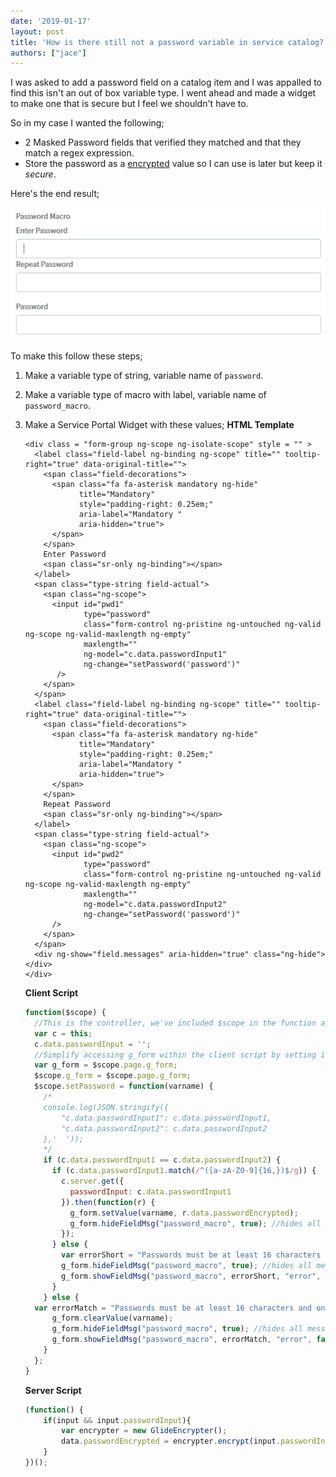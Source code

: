 ```yaml
---
date: '2019-01-17'
layout: post
title: 'How is there still not a password variable in service catalog?'
authors: ["jace"]
---
```


I was asked to add a password field on a catalog item and I was appalled
to find this isn't an out of box variable type. I went ahead and made a
widget to make one that is secure but I feel we shouldn't have to.

So in my case I wanted the following;

-   2 Masked Password fields that verified they matched and that they
    match a regex expression.
-   Store the password as a [encrypted](https://sn.jace.pro/glideencrypter/) value so I can
    use is later but keep it *secure*.

Here's the end result;

![2019-01-17-catalog-password-variable.gif](./2019-01-17-catalog-password-variable.gif)

To make this follow these steps;

1.  Make a variable type of string, variable name of `password`.

2.  Make a variable type of macro with label, variable name of
    `password_macro`.

3.  Make a Service Portal Widget with these values; **HTML Template**

    ``` {.html}
    <div class = "form-group ng-scope ng-isolate-scope" style = "" >
      <label class="field-label ng-binding ng-scope" title="" tooltip-right="true" data-original-title="">
        <span class="field-decorations">
          <span class="fa fa-asterisk mandatory ng-hide" 
                title="Mandatory" 
                style="padding-right: 0.25em;" 
                aria-label="Mandatory " 
                aria-hidden="true">
          </span>
        </span>
        Enter Password
        <span class="sr-only ng-binding"></span>
      </label>
      <span class="type-string field-actual">
        <span class="ng-scope">
          <input id="pwd1" 
                 type="password"
                 class="form-control ng-pristine ng-untouched ng-valid ng-scope ng-valid-maxlength ng-empty" 
                 maxlength="" 
                 ng-model="c.data.passwordInput1" 
                 ng-change="setPassword('password')"
           />
        </span>
      </span>
      <label class="field-label ng-binding ng-scope" title="" tooltip-right="true" data-original-title="">
        <span class="field-decorations">
          <span class="fa fa-asterisk mandatory ng-hide" 
                title="Mandatory" 
                style="padding-right: 0.25em;" 
                aria-label="Mandatory " 
                aria-hidden="true">
          </span>
        </span>
        Repeat Password
        <span class="sr-only ng-binding"></span>
      </label>
      <span class="type-string field-actual">
        <span class="ng-scope">
          <input id="pwd2" 
                 type="password"
                 class="form-control ng-pristine ng-untouched ng-valid ng-scope ng-valid-maxlength ng-empty" 
                 maxlength="" 
                 ng-model="c.data.passwordInput2" 
                 ng-change="setPassword('password')"
          />
        </span>
      </span>
      <div ng-show="field.messages" aria-hidden="true" class="ng-hide"></div>
    </div>
    ```

    **Client Script**

    ```js
    function($scope) {
      //This is the controller, we've included $scope in the function above because it's easy to work with
      var c = this;
      c.data.passwordInput = '';
      //Simplify accessing g_form within the client script by setting it as a variable named g_form
      var g_form = $scope.page.g_form;
      $scope.g_form = $scope.page.g_form;
      $scope.setPassword = function(varname) {
        /*
        console.log(JSON.stringify({
            "c.data.passwordInput1": c.data.passwordInput1,
            "c.data.passwordInput2": c.data.passwordInput2
        },'  '));
        */
        if (c.data.passwordInput1 == c.data.passwordInput2) {
          if (c.data.passwordInput1.match(/^([a-zA-Z0-9]{16,})$/g)) {
            c.server.get({
              passwordInput: c.data.passwordInput1
            }).then(function(r) {
              g_form.setValue(varname, r.data.passwordEncrypted);
              g_form.hideFieldMsg("password_macro", true); //hides all messages
            });
          } else {
            var errorShort = "Passwords must be at least 16 characters and only allow a alphanumeric value.";
            g_form.hideFieldMsg("password_macro", true); //hides all messages
            g_form.showFieldMsg("password_macro", errorShort, "error", false);
          }
        } else {
      var errorMatch = "Passwords must be at least 16 characters and only allow a alphanumeric value.";
          g_form.clearValue(varname);
          g_form.hideFieldMsg("password_macro", true); //hides all messages
          g_form.showFieldMsg("password_macro", errorMatch, "error", false);
        }
      };
    }
    ```

    **Server Script**

    ```js
    (function() {
        if(input && input.passwordInput){
            var encrypter = new GlideEncrypter();
            data.passwordEncrypted = encrypter.encrypt(input.passwordInput);
        }
    })();
    ```

